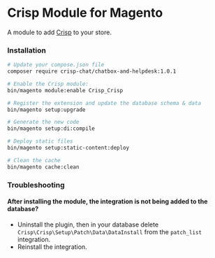 # Crisp Module for Magento

A module to add [Crisp](https://crisp.chat) to your store.

### Installation

```bash
# Update your compose.json file
composer require crisp-chat/chatbox-and-helpdesk:1.0.1

# Enable the Crisp module:
bin/magento module:enable Crisp_Crisp

# Register the extension and update the database schema & data
bin/magento setup:upgrade

# Generate the new code
bin/magento setup:di:compile

# Deploy static files
bin/magento setup:static-content:deploy

# Clean the cache
bin/magento cache:clean
```


### Troubleshooting

#### After installing the module, the integration is not being added to the database? 
* Uninstall the plugin, then in your database delete `Crisp\Crisp\Setup\Patch\Data\DataInstall` from the `patch_list` integration.
* Reinstall the integration.